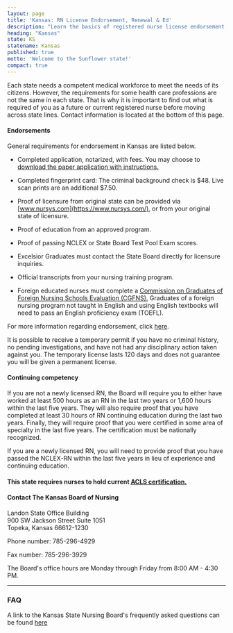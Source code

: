 ```yaml
---
layout: page
title: 'Kansas: RN License Endorsement, Renewal & Ed'
description: "Learn the basics of registered nurse license endorsement, renewal, and continuing education in Kansas. Stay up-to-date with your nursing credentials."
heading: "Kansas"
state: KS
statename: Kansas
published: true
motto: 'Welcome to the Sunflower state!'
compact: true
---
```


Each state needs a competent medical workforce to meet the needs of its citizens. However, the requirements for some health care professions are not the same in each state. That is why it is important to find out what is required of you as a future or current registered nurse before moving across state lines. Contact information is located at the bottom of this page.

#### Endorsements

General requirements for endorsement in Kansas are listed below.

-   Completed application, notarized, with fees. You may choose to [download the paper application with instructions.](https://ksbn.kansas.gov/wp-content/uploads/Forms/Endorsement.pdf)

-   Completed fingerprint card: The criminal background check is \$48. Live scan prints are an additional \$7.50.

-   Proof of licensure from original state can be provided via [www.nursys.com](https://www.nursys.com/), or from your original state of licensure.

-   Proof of education from an approved program.

-   Proof of passing NCLEX or State Board Test Pool Exam scores.

-   Excelsior Graduates must contact the State Board directly for licensure inquiries.

-   Official transcripts from your nursing training program.

-   Foreign educated nurses must complete a [Commission on Graduates of Foreign Nursing Schools Evaluation (CGFNS).](https://www.cgfns.org/) Graduates of a foreign nursing program not taught in English and using English textbooks will need to pass an English proficiency exam (TOEFL).

For more information regarding endorsement, click [here](https://ksbn.kansas.gov/forms/).

It is possible to receive a temporary permit if you have no criminal history, no pending investigations, and have not had any disciplinary action taken against you. The temporary license lasts 120 days and does not guarantee you will be given a permanent license.

#### Continuing competency

If you are not a newly licensed RN, the Board will require you to either have worked at least 500 hours as an RN in the last two years or 1,600 hours within the last five years. They will also require proof that you have completed at least 30 hours of RN continuing education during the last two years. Finally, they will require proof that you were certified in some area of specialty in the last five years. The certification must be nationally recognized.

If you are a newly licensed RN, you will need to provide proof that you have passed the NCLEX-RN within the last five years in lieu of experience and continuing education.

#### This state requires nurses to hold current [ACLS certification.](https://www.acls.net/kansas-acls-pals-bls)

#### Contact The Kansas Board of Nursing

Landon State Office Building  
900 SW Jackson Street Suite 1051  
Topeka, Kansas 66612-1230

Phone number: 785-296-4929

Fax number: 785-296-3929

The Board's office hours are Monday through Friday from 8:00 AM - 4:30 PM.

* * * * *

### FAQ

A link to the Kansas State Nursing Board's frequently asked questions can be found [here](https://ksbn.kansas.gov/faqs/)
